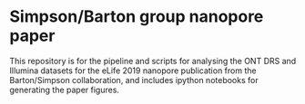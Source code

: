 # Simpson/Barton group nanopore paper
This repository is for the pipeline and scripts for analysing the ONT DRS and Illumina datasets 
for the eLife 2019 nanopore publication from the Barton/Simpson collaboration, and includes ipython notebooks
for generating the paper figures.
